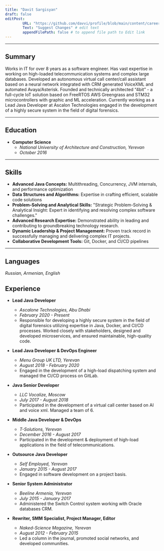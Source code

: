 ```yaml
---
title: "Davit Sargisyan"
draft: false
editPost:
        URL: "https://github.com/davvi/profile/blob/main/content/career.md"
        Text: "Suggest Changes" # edit text 
        appendFilePath: false # to append file path to Edit link
---
```


---

## **Summary**
Works in IT for over 8 years as a software engineer. Has vast expertise in working on high-loaded telecommunication systems and complex large databases. Developed an autonomous virtual call center/call assistant based on a neural network integrated with CRM generated VoiceXML and automated Avaya/Asterisk. Founded and technically architected “4bit” - a full-cycle IoT solution based on FreeRTOS AWS Greengrass and STM32 microcontrollers with graphic and ML acceleration. Currently working as a Lead Java Developer at Ascalon Technologies engaged in the development of a highly secure system in the field of digital forensics.

---

## **Education**
- **Computer Science**
  - *National University of Architecture and Construction, Yerevan*
  - *October 2016*

---

## **Skills**
- **Advanced Java Concepts:** Multithreading, Concurrency, JVM internals, and performance optimization
- **Data Structures and Algorithms:** Expertise in crafting efficient, scalable code solutions
- **Problem-Solving and Analytical Skills:** "Strategic Problem-Solving & Analytical Insight: Expert in identifying and resolving complex software challenges."
- **Advanced Research Expertise:** Demonstrated ability in leading and contributing to groundbreaking technology research.
- **Dynamic Leadership & Project Management:** Proven track record in successfully managing and delivering complex IT projects.
- **Collaborative Development Tools:** Git, Docker, and CI/CD pipelines

---

## **Languages**
*Russian, Armenian, English*


## **Experience**
- **Lead Java Developer**
  - *Ascalone Technologies, Abu Dhabi*
  - *February 2020 - Present*
  - Responsible for developing a highly secure system in the field of digital forensics utilizing expertise in Java, Docker, and CI/CD processes. Worked closely with stakeholders, designed and developed microservices, and ensured maintainable, high-quality code.

- **Lead Java Developer & DevOps Engineer**
  - *Menu Group UK LTD, Yerevan*
  - *August 2018 - February 2020*
  - Engaged in the development of a high-load dispatching system and managed the CI/CD process on GitLab.

- **Java Senior Developer**
  - *LLC Vocalize, Moscow*
  - *July 2017 - August 2018*
  - Participated in the development of a virtual call center based on AI and voice xml. Managed a team of 6.

- **Middle Java Developer & DevOps**
  - *T-Solutions, Yerevan*
  - *December 2016 - August 2017*
  - Participated in the development & deployment of high-load applications in the field of telecommunications.

- **Outsource Java Developer**
  - *Self Employed, Yerevan*
  - *January 2015 - August 2017*
  - Engaged in software development on a project basis.

- **Senior System Administrator**
  - *Beeline Armenia, Yerevan*
  - *July 2015 - January 2017*
  - Administered the Switch Control system working with Oracle databases CRM.

- **Rewriter, SMM Specialist, Project Manager, Editor**
  - *Naked-Science Magazine, Yerevan*
  - *August 2012 - February 2015*
  - Led a column in the journal, promoted social networks, and developed communities.